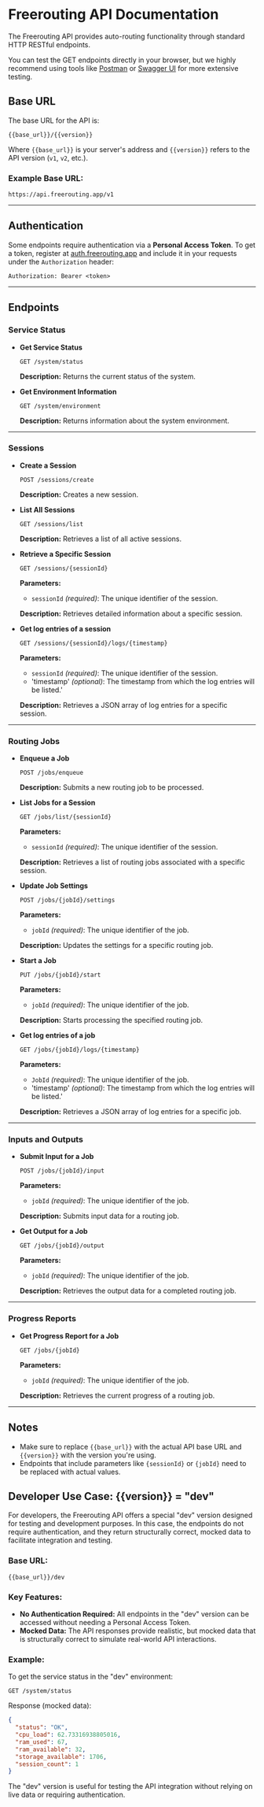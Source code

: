 # Freerouting API Documentation

The Freerouting API provides auto-routing functionality through standard HTTP RESTful endpoints.

You can test the GET endpoints directly in your browser, but we highly recommend using tools
like [Postman](https://www.postman.com/) or [Swagger UI](https://swagger.io/tools/swagger-ui/) for more extensive
testing.

## Base URL

The base URL for the API is:

```
{{base_url}}/{{version}}
```

Where `{{base_url}}` is your server's address and `{{version}}` refers to the API version (`v1`, `v2`, etc.).

### Example Base URL:

```
https://api.freerouting.app/v1
```

---

## Authentication

Some endpoints require authentication via a **Personal Access Token**. To get a token, register
at [auth.freerouting.app](https://auth.freerouting.app) and include it in your requests under the `Authorization`
header:

```
Authorization: Bearer <token>
```

---

## Endpoints

### Service Status

- **Get Service Status**
  ```
  GET /system/status
  ```

  **Description:** Returns the current status of the system.

- **Get Environment Information**
  ```
  GET /system/environment
  ```

  **Description:** Returns information about the system environment.

---

### Sessions

- **Create a Session**
  ```
  POST /sessions/create
  ```

  **Description:** Creates a new session.

- **List All Sessions**
  ```
  GET /sessions/list
  ```

  **Description:** Retrieves a list of all active sessions.

- **Retrieve a Specific Session**
  ```
  GET /sessions/{sessionId}
  ```

  **Parameters:**
    - `sessionId` *(required)*: The unique identifier of the session.

  **Description:** Retrieves detailed information about a specific session.

- **Get log entries of a session**
  ```
  GET /sessions/{sessionId}/logs/{timestamp}
  ```

  **Parameters:**
    - `sessionId` *(required)*: The unique identifier of the session.
    - 'timestamp' *(optional)*: The timestamp from which the log entries will be listed.'

  **Description:** Retrieves a JSON array of log entries for a specific session.

---

### Routing Jobs

- **Enqueue a Job**
  ```
  POST /jobs/enqueue
  ```

  **Description:** Submits a new routing job to be processed.

- **List Jobs for a Session**
  ```
  GET /jobs/list/{sessionId}
  ```

  **Parameters:**
    - `sessionId` *(required)*: The unique identifier of the session.

  **Description:** Retrieves a list of routing jobs associated with a specific session.

- **Update Job Settings**
  ```
  POST /jobs/{jobId}/settings
  ```

  **Parameters:**
    - `jobId` *(required)*: The unique identifier of the job.

  **Description:** Updates the settings for a specific routing job.

- **Start a Job**
  ```
  PUT /jobs/{jobId}/start
  ```

  **Parameters:**
    - `jobId` *(required)*: The unique identifier of the job.

  **Description:** Starts processing the specified routing job.

- **Get log entries of a job**
  ```
  GET /jobs/{jobId}/logs/{timestamp}
  ```

  **Parameters:**
    - `JobId` *(required)*: The unique identifier of the job.
    - 'timestamp' *(optional)*: The timestamp from which the log entries will be listed.'

  **Description:** Retrieves a JSON array of log entries for a specific job.

---

### Inputs and Outputs

- **Submit Input for a Job**
  ```
  POST /jobs/{jobId}/input
  ```

  **Parameters:**
    - `jobId` *(required)*: The unique identifier of the job.

  **Description:** Submits input data for a routing job.

- **Get Output for a Job**
  ```
  GET /jobs/{jobId}/output
  ```

  **Parameters:**
    - `jobId` *(required)*: The unique identifier of the job.

  **Description:** Retrieves the output data for a completed routing job.

---

### Progress Reports

- **Get Progress Report for a Job**
  ```
  GET /jobs/{jobId}
  ```

  **Parameters:**
    - `jobId` *(required)*: The unique identifier of the job.

  **Description:** Retrieves the current progress of a routing job.

---

## Notes

- Make sure to replace `{{base_url}}` with the actual API base URL and `{{version}}` with the version you're using.
- Endpoints that include parameters like `{sessionId}` or `{jobId}` need to be replaced with actual values.

## Developer Use Case: {{version}} = "dev"

For developers, the Freerouting API offers a special "dev" version designed for testing and development purposes. In
this case, the endpoints do not require authentication, and they return structurally correct, mocked data to facilitate
integration and testing.

### Base URL:

```
{{base_url}}/dev
```

### Key Features:

- **No Authentication Required:** All endpoints in the "dev" version can be accessed without needing a Personal Access
  Token.
- **Mocked Data:** The API responses provide realistic, but mocked data that is structurally correct to simulate
  real-world API interactions.

### Example:

To get the service status in the "dev" environment:

```
GET /system/status
```

Response (mocked data):

```json
{
  "status": "OK",
  "cpu_load": 62.73316938805016,
  "ram_used": 67,
  "ram_available": 32,
  "storage_available": 1706,
  "session_count": 1
}
```

The "dev" version is useful for testing the API integration without relying on live data or requiring authentication.